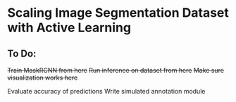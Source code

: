 # Scaling Image Segmentation Dataset with Active Learning

## To Do:
~~Train MaskRCNN from here~~
~~Run inference on dataset from here~~
~~Make sure visualization works here~~

Evaluate accuracy of predictions
Write simulated annotation module


